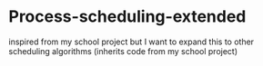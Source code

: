 # Process-scheduling-extended
inspired from my school project but I want to expand this to other scheduling algorithms (inherits code from my school project)
